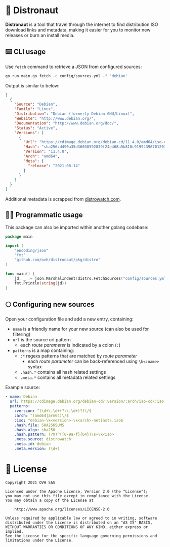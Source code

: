 # 🚀 Distronaut

**Distronaut** is a tool that travel through the internet to find distribution ISO download links and metadata, making it easier for you to monitor new releases or burn an install media.

## ⌨️ CLI usage

Use `fetch` command to retrieve a JSON from configured sources:
```bash
go run main.go fetch -c config/sources.yml -f 'debian'
```

Output is similar to below:
```json
[
  {
    "Source": "Debian",
    "Family": "Linux",
    "Distribution": "Debian (formerly Debian GNU/Linux)",
    "Website": "http://www.debian.org/",
    "Documentation": "http://www.debian.org/doc/",
    "Status": "Active",
    "Versions": [
      {
        "Url": "https://cdimage.debian.org/debian-cd/11.4.0/amd64/iso-cd/debian-11.4.0-amd64-netinst.iso",
        "Hash": "sha256:d490a35d36030592839f24e468a5b818c919943967012037d6ab3d65d030ef7f",
        "Version": "11.4.0",
        "Arch": "amd64",
        "Meta": {
          "release": "2021-08-14"
        }
      }
    ]
  }
]
```

Additional metadata is scrapped from [distrowatch.com](https://distrowatch.com).

## 👨‍💻 Programmatic usage

This package can also be imported within another golang codebase:
```go
package main

import (
	"encoding/json"
	"fmt"
	"github.com/ovh/distronaut/pkg/distro"
)

func main() {
	jd, _ := json.MarshalIndent(distro.FetchSources("config/sources.yml", "debian"), "", "  ")
	fmt.Println(string(jd))
}
```

## 🌕 Configuring new sources

Open your configuration file and add a new entry, containing:
- `name` is a friendly name for your new source (can also be used for filtering)
- `url` is the source url pattern
  - each *route parameter* is indicated by a colon (`:`)
- `patterns` is a map containing:
  - `:*` regexs patterns that are matched by *route parameter*
    - each *route parameter* can be back-referenced using `\k<:name>` syntax
  - `.hash.*` contains all hash related settings 
  - `.meta.*` contains all metadata related settings

Example source:
```yml
- name: Debian
  url: https://cdimage.debian.org/debian-cd/:version/:arch/iso-cd/:iso
  patterns:
    :version: ^(\d+\.\d+(?:\.\d+)?)\/$
    :arch: ^(amd64|arm64)\/$
    :iso: ^debian-\k<version>-\k<arch>-netinst\.iso$
    .hash.file: SHA256SUMS
    .hash.algo: sha256
    .hash.pattern: (?m)^([0-9a-f]{64})\s+\k<iso>
    .meta.source: distrowatch
    .meta.id: debian
    .meta.version: (\d+)
```

# 📜 License
 
```
Copyright 2021 OVH SAS
 
Licensed under the Apache License, Version 2.0 (the "License");
you may not use this file except in compliance with the License.
You may obtain a copy of the License at
 
    http://www.apache.org/licenses/LICENSE-2.0
 
Unless required by applicable law or agreed to in writing, software
distributed under the License is distributed on an "AS IS" BASIS,
WITHOUT WARRANTIES OR CONDITIONS OF ANY KIND, either express or implied.
See the License for the specific language governing permissions and
limitations under the License.
```
